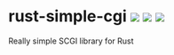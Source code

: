 # rust-simple-cgi <a href="https://travis-ci.org/kstep/rust-simple-cgi"><img src="https://img.shields.io/travis/kstep/rust-simple-cgi.png?style=flat-square" /></a> <a href="https://crates.io/crates/simple-cgi"><img src="https://img.shields.io/crates/d/simple-cgi.png?style=flat-square" /></a> <a href="https://crates.io/crates/simple-cgi"><img src="https://img.shields.io/crates/v/simple-cgi.png?style=flat-square" /></a>

Really simple SCGI library for Rust
